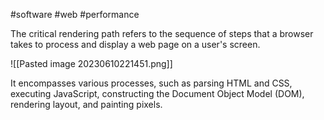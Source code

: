 #software #web #performance

The critical rendering path refers to the sequence of steps that a browser takes to process and display a web page on a user's screen.

![[Pasted image 20230610221451.png]]

It encompasses various processes, such as parsing HTML and CSS, executing JavaScript, constructing the Document Object Model (DOM), rendering layout, and painting pixels.